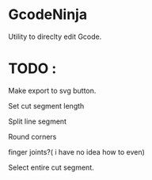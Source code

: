 # GcodeNinja

Utility to direclty edit Gcode.




# TODO : 
Make export to svg button.

Set cut segment length

Split line segment

Round corners

finger joints?( i have no idea how to even)

Select entire cut segment.

